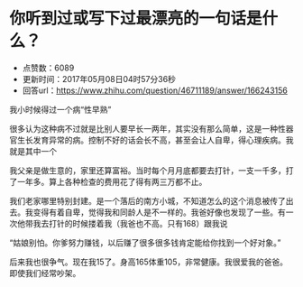 # 你听到过或写下过最漂亮的一句话是什么？
- 点赞数：6089
- 更新时间：2017年05月08日04时57分36秒
- 回答url：https://www.zhihu.com/question/46711189/answer/166243156
<body>
 <p data-pid="bTEgg-JF">我小时候得过一个病“性早熟”</p>
 <p data-pid="MBu1UZUR">很多认为这种病不过就是比别人要早长一两年，其实没有那么简单，这是一种性器官生长发育异常的病。控制不好的话会长不高，甚至会让人自卑，得心理疾病。我就是其中一个</p>
 <p data-pid="QjTBhqlK">我父亲是做生意的，家里还算富裕。当时每个月月底都要去打针，一支一千多，打了一年多。算上各种检查的费用花了得有两三万都不止。</p>
 <p data-pid="QeItdfx0">我们老家哪里特别封建。是一个落后的南方小城，不知道怎么的这个消息被传了出去。我变得有着自卑，觉得我和同龄人是不一样的。我爸好像也发现了一些。有一次他带我去打针的时候搂着我（我爸也不高。只有168）跟我说</p>
 <p data-pid="mIq-caAj">“姑娘别怕。你爹努力赚钱，以后赚了很多很多钱肯定能给你找到一个好对象。”</p>
 <p data-pid="PlNAT6zv">后来我也很争气。现在我15了。身高165体重105，非常健康。我很爱我的爸爸。即使我们经常吵架。</p>
</body>